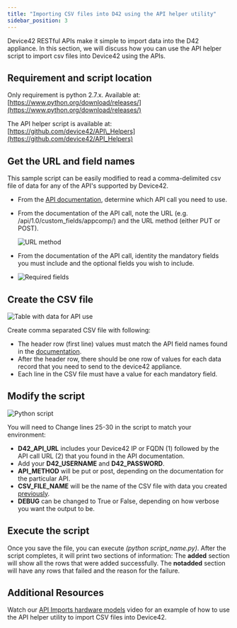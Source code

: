 ```yaml
---
title: "Importing CSV files into D42 using the API helper utility"
sidebar_position: 3
---
```


Device42 RESTful APIs make it simple to import data into the D42 appliance. In this section, we will discuss how you can use the API helper script to import csv files into Device42 using the APIs.

## Requirement and script location

Only requirement is python 2.7.x. Available at: [https://www.python.org/download/releases/](https://www.python.org/download/releases/)

The API helper script is available at: [https://github.com/device42/API\_Helpers](https://github.com/device42/API_Helpers)

## Get the URL and field names

This sample script can be easily modified to read a comma-delimited csv file of data for any of the API's supported by Device42.

- From the [API documentation](https://api.device42.com/), determine which API call you need to use.
- From the documentation of the API call, note the URL (e.g. /api/1.0/custom\_fields/appcomp/) and the URL method (either PUT or POST).

    ![URL method](/assets/images/importing-csv-files/api-docs-method.png)

- From the documentation of the API call, identity the mandatory fields you must include and the optional fields you wish to include.
- 
    ![Required fields](/assets/images/importing-csv-files/api-docs-required-fields.png)

## Create the CSV file

![Table with data for API use](/assets/images/importing-csv-files/table-data-for-api.png)

Create comma separated CSV file with following:

- The header row (first line) values must match the API field names found in the [documentation](https://api.device42.com/).
- After the header row, there should be one row of values for each data record that you need to send to the device42 appliance.
- Each line in the CSV file must have a value for each mandatory field.

## Modify the script

![Python script](/assets/images/importing-csv-files/api-python-script.png)

You will need to Change lines 25-30 in the script to match your environment:

- **D42\_API\_URL** includes your Device42 IP or FQDN (1) followed by the API call URL (2) that you found in the API documentation.
- Add your **D42\_USERNAME** and **D42\_PASSWORD**.
- **API\_METHOD** will be put or post, depending on the documentation for the particular API.
- **CSV\_FILE\_NAME** will be the name of the CSV file with data you created [previously](#create-the-csv-file).
- **DEBUG** can be changed to True or False, depending on how verbose you want the output to be.

## Execute the script

Once you save the file, you can execute _(python script\_name.py)_. After the script completes, it will print two sections of information: The **added** section will show all the rows that were added successfully. The **notadded** section will have any rows that failed and the reason for the failure.

## Additional Resources

Watch our [API Imports hardware models](how-to-videos/api-imports-add-create-hardware-models.md) video for an example of how to use the API helper utility to import CSV files into Device42. 
